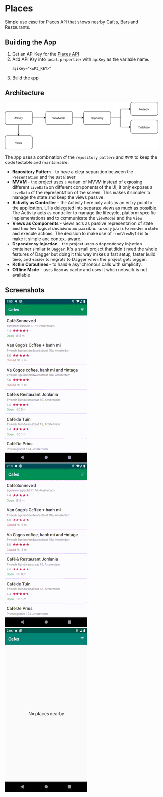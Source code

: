 # Places
Simple use case for Places API that shows nearby Cafes, Bars and Restaurants.

## Building the App
1. Get an API Key for the [Places API](https://developers.google.com/places/web-service/get-api-key)
2. Add API Key into `local.properties` with `apiKey` as the variable name.
    ```
    apiKey="<API_KEY>"
    ```
3. Build the app

## Architecture
![High Level Diagram](docs/places-hld.svg)

The app uses a combination of the `repository pattern` and `MVVM` to keep the code testable and maintainable.

* **Repository Pattern** - to have a clear separation between the `Presentation` and the `Data` layer
* **MVVM** - the project uses a variant of MVVM instead of exposing different `LiveData` on different components of the UI, it only exposes a `LiveData` of the representation of the screen. This makes it simpler to manage the state and keep the views passive.
* **Activity as Controller** - the Activity here only acts as an entry point to the application. UI is delegated into separate views as much as possible. The Activity acts as controller to manage the lifecycle, platform specific implementations and to communicate the `ViewModel` and the `View`
* **Views as Components** - views acts as passive representation of state and has few logical decisions as possible. Its only job is to render a state and execute actions. The decision to make use of `findViewById` is to make it simple and context-aware.
* **Dependency Injection** - the project uses a dependency injection container similar to `Dagger`. It's a small project that didn't need the whole features of Dagger but doing it this way makes a fast setup, faster build time, and easier to migrate to Dagger when the project gets bigger.
* **Kotlin Coroutines** - to handle asynchronous calls with simplicity.
* **Offline Mode** -  uses `Room` as cache and uses it when network is not available

## Screenshots
![Places](docs/places.gif) ![Filters](docs/filters.gif) ![Empty State](docs/empty.png)